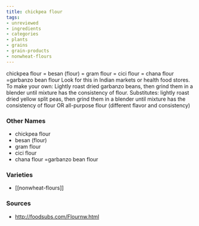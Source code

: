 ```yaml
---
title: chickpea flour
tags:
- unreviewed
- ingredients
- categories
- plants
- grains
- grain-products
- nonwheat-flours
---
```

chickpea flour = besan (flour) = gram flour = cici flour = chana flour =garbanzo bean flour Look for this in Indian markets or health food stores. To make your own: Lightly roast dried garbanzo beans, then grind them in a blender until mixture has the consistency of flour. Substitutes: lightly roast dried yellow split peas, then grind them in a blender until mixture has the consistency of flour OR all-purpose flour (different flavor and consistency)

### Other Names

* chickpea flour
* besan (flour)
* gram flour
* cici flour
* chana flour =garbanzo bean flour

### Varieties

* [[nonwheat-flours]]

### Sources
* http://foodsubs.com/Flournw.html
